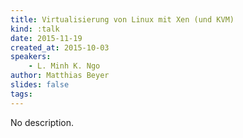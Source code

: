 ```yaml
---
title: Virtualisierung von Linux mit Xen (und KVM)
kind: :talk
date: 2015-11-19
created_at: 2015-10-03
speakers:
    - L. Minh K. Ngo
author: Matthias Beyer
slides: false
tags:
---
```


No description.

